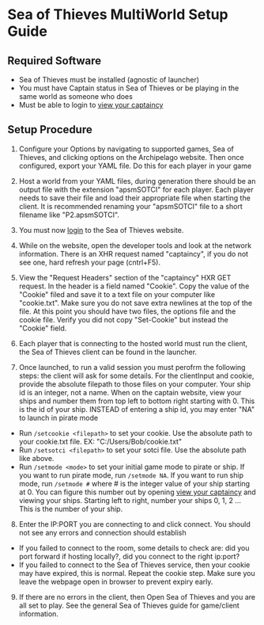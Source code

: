 # Sea of Thieves MultiWorld Setup Guide

## Required Software

- Sea of Thieves must be installed (agnostic of launcher)
- You must have Captain status in Sea of Thieves or be playing in the same world as someone who does
- Must be able to login to [view your captaincy](https://www.seaofthieves.com/profile/captaincy)

## Setup Procedure

1. Configure your Options by navigating to supported games, Sea of Thieves, and clicking options on the Archipelago website. Then once configured, export your YAML file. Do this for each player in your game

2. Host a world from your YAML files, during generation there should be an output file with the extension "apsmSOTCI" for each player. Each player needs to save their file and load their appropriate file when starting the client. It is recommended renaming your "apsmSOTCI" file to a short filename like "P2.apsmSOTCI".

3. You must now [login](https://www.seaofthieves.com/profile/captaincy/) to the Sea of Thieves website.

4. While on the website, open the developer tools and look at the network information. There is an XHR request named "captaincy", if you do not see one, hard refresh your page (cntrl+F5).

5. View the "Request Headers" section of the "captaincy" HXR GET request. In the header is a field named "Cookie". Copy the value of the "Cookie" filed and save it to a text file on your computer like "cookie.txt". Make sure you do not save extra newlines at the top of the file. At this point you should have two files, the options file and the cookie file. Verify you did not copy "Set-Cookie" but instead the "Cookie" field.

6. Each player that is connecting to the hosted world must run the client, the Sea of Thieves client can be found in the launcher.

7. Once launched, to run a valid session you must perofrm the following steps: the client will ask for some details. For the clientInput and cookie, provide the absolute filepath to those files on your computer. Your ship id is an integer, not a name. When on the captain website, view your ships and number them from top left to bottom right starting with 0. This is the id of your ship. INSTEAD of entering a ship id, you may enter "NA" to launch in pirate mode
- Run `/setcookie <filepath>` to set your cookie. Use the absolute path to your cookie.txt file. EX: "C:/Users/Bob/cookie.txt"
- Run `/setsotci <filepath>` to set your sotci file. Use the absolute path like above.
- Run `/setmode <mode>` to set your initial game mode to pirate or ship. If you want to run pirate mode, run `/setmode NA`. If you want to run ship mode, run `/setmode #` where # is the integer value of your ship starting at 0. You can figure this number out by opening [view your captaincy](https://www.seaofthieves.com/profile/captaincy) and viewing your ships. Starting left to right, number your ships 0, 1, 2 ... This is the number of your ship.

8. Enter the IP:PORT you are connecting to and click connect. You should not see any errors and connection should establish
- If you failed to connect to the room, some details to check are: did you port forward if hosting locally?, did you connect to the right ip:port?
- If you failed to connect to the Sea of Thieves service, then your cookie may have expired, this is normal. Repeat the cookie step. Make sure you leave the webpage open in browser to prevent expiry early.

9. If there are no errors in the client, then Open Sea of Thieves and you are all set to play. See the general Sea of Thieves guide for game/client information.
